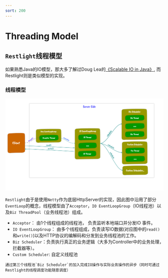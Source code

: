 ```yaml
---
sort: 200
---
```


# Threading Model

## `Restlight`线程模型

如果熟悉Java的IO模型，那大多了解过Doug Lea的[《Scalable IO in Java》](http://gee.cs.oswego.edu/dl/cpjslides/nio.pdf), 而Restlight则是类似模型的实现。

### 线程模型

![ThreadingModel](../img/ThreadingModel.png)

`Restlight`由于是使用`Netty`作为底层HttpServer的实现，因此图中沿用了部分`EventLoop`的概念，线程模型由了`Acceptor`，`IO EventLoopGroup`（IO线程池）以及`Biz ThreadPool`（业务线程池）组成。

- `Acceptor`： 由1个线程组成的线程池， 负责监听本地端口并分发IO 事件。
- `IO EventLoopGroup`： 由多个线程组成，负责读写IO数据(对应图中的`read()`和`write()`)以及HTTP协议的编解码和分发到业务线程池的工作。
- `Biz Scheduler`：负责执行真正的业务逻辑（大多为Controller中的业务处理，拦截器等）。
- `Custom Scheduler`: 自定义线程池

```tip
通过第三个线程池`Biz Scheduler`的加入完成IO操作与实际业务操作的异步（同时可通过Restlight的线程调度功能随意调度）
```
